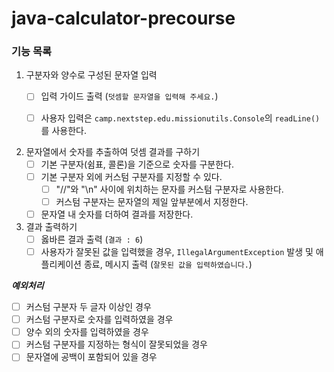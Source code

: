 # java-calculator-precourse

### 기능 목록

1. 구분자와 양수로 구성된 문자열 입력
    - [ ] 입력 가이드 출력 (`덧셈할 문자열을 입력해 주세요.`)
    - [ ] 사용자 입력은 `camp.nextstep.edu.missionutils.Console`의 `readLine()`를 사용한다.


2. 문자열에서 숫자를 추출하여 덧셈 결과를 구하기
    - [ ] 기본 구분자(쉼표, 콜론)을 기준으로 숫자를 구분한다.
    - [ ] 기본 구분자 외에 커스텀 구분자를 지정할 수 있다.
        - [ ] "//"와 "\n" 사이에 위치하는 문자를 커스텀 구분자로 사용한다.
        - [ ] 커스텀 구분자는 문자열의 제일 앞부분에서 지정한다.
    - [ ] 문자열 내 숫자를 더하여 결과를 저장한다.

3. 결과 출력하기
    - [ ] 옳바른 결과 출력 (`결과 : 6`)
    - [ ] 사용자가 잘못된 값을 입력했을 경우, `IllegalArgumentException` 발생 및 애플리케이션 종료, 메시지 출력 (`잘못된 값을 입력하였습니다.`)

***예외처리***

- [ ] 커스텀 구분자 두 글자 이상인 경우
- [ ] 커스텀 구분자로 숫자를 입력하였을 경우
- [ ] 양수 외의 숫자를 입력하였을 경우
- [ ] 커스텀 구분자를 지정하는 형식이 잘못되었을 경우
- [ ] 문자열에 공백이 포함되어 있을 경우